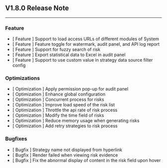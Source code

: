 ## V1.8.0 Release Note

---

### Feature

- [ Feature ] Support to load access URLs of different modules of System
- [ Feature ] Feature toggle for watermark, audit panel, and API log report
- [ Feature ] Support for fuzzy search of risk
- [ Feature ] Export statistical data to Excel in audit panel
- [ Feature ] Support to use custom value in strategy data source filter config

### Optimizations

- [ Optimization ] Apply permission pop-up for audit panel
- [ Optimization ] Enhance global configuration
- [ Optimization ] Concurrent process for risks
- [ Optimization ] Improve load speed of the risk list
- [ Optimization ] Throttle the api rate of risk process
- [ Optimization ] Modify the time field of risks
- [ Optimization ] Reduce memory usage when generating risks
- [ Optimization ] Add retry strategies to risk process

### Bugfixes
 
- [ Bugfix ] Strategy name not displayed from hyperlink
- [ Bugfix ] Render failed when viewing risk evidence
- [ Bugfix ] Fix the abnormal display of content in the risk field upon hover
